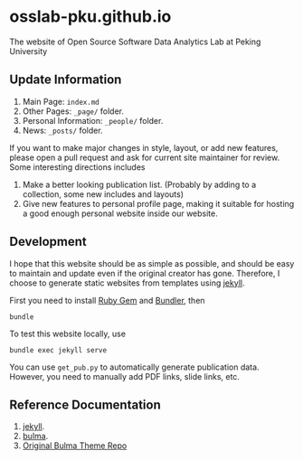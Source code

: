 # osslab-pku.github.io

The website of Open Source Software Data Analytics Lab at Peking University

## Update Information

1. Main Page: `index.md`
2. Other Pages: `_page/` folder.
3. Personal Information: `_people/` folder.
4. News: `_posts/` folder.

If you want to make major changes in style, layout, or add new features, please open a pull request and ask for current site maintainer for review. Some interesting directions includes

1. Make a better looking publication list. (Probably by adding to a collection, some new includes and layouts)
2. Give new features to personal profile page, making it suitable for hosting a good enough personal website inside our website.

## Development

I hope that this website should be as simple as possible, and should be easy to maintain and update even if the original creator has gone.
Therefore, I choose to generate static websites from templates using [jekyll](https://jekyllrb.com/).

First you need to install [Ruby Gem](https://rubygems.org/) and [Bundler](https://bundler.io/), then

```shell script
bundle
```

To test this website locally, use

```
bundle exec jekyll serve
```

You can use `get_pub.py` to automatically generate publication data. However, you need to manually add PDF links, slide links, etc.

## Reference Documentation

1. [jekyll](https://jekyllrb.com/).
2. [bulma](https://bulma.io/).
3. [Original Bulma Theme Repo](https://github.com/chrisrhymes/bulma-clean-theme/)